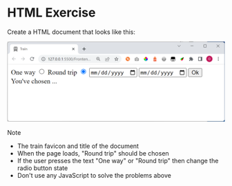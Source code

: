 # HTML Exercise

Create a HTML document that looks like this:

![](screen.png)

Note
- The train favicon and title of the document
- When the page loads, "Round trip" should be chosen 
- If the user presses the text "One way" or "Round trip" then change the radio button state
- Don't use any JavaScript to solve the problems above

